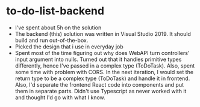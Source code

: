 # to-do-list-backend
* I've spent about 5h on the solution
* The backend (this) solution was written in Visual Studio 2019. It should build and run out-of-the-box.
* Picked the design that i use in everyday job
* Spent most of the time figuring out why does WebAPI turn controllers' input argument into nulls. 
Turned out that it handles primitive types differently, hence I've passed in a complex type (ToDoTask). Also, spent some time with problem with CORS.
In the next iteration, I would set the return type to be a complex type (ToDoTask) and handle it in frontend.
Also, I'd separate the frontend React code into components and put them in separate parts.
Didn't use Typescript as never worked with it and thought I'd go with what I know.

